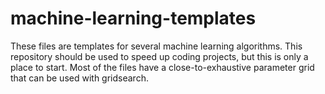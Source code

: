 # machine-learning-templates
These files are templates for several machine learning algorithms. This repository should be used to
speed up coding projects, but this is only a place to start. Most of the files have a close-to-exhaustive parameter grid that can be used with gridsearch. 
